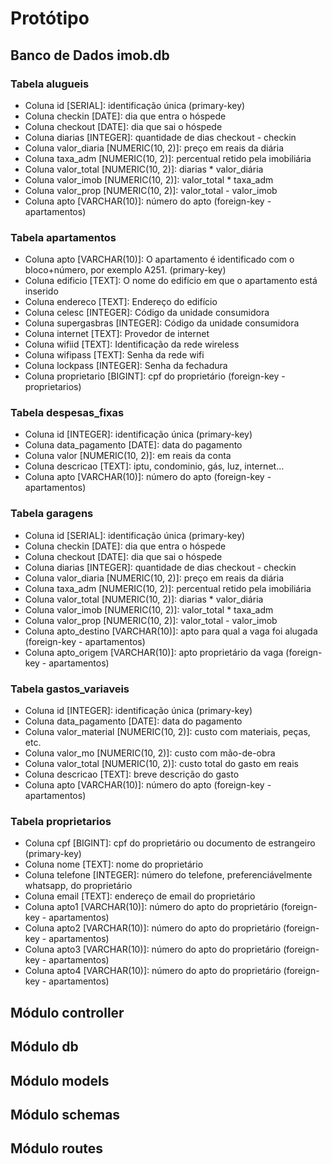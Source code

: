 # Protótipo

## Banco de Dados imob.db

### Tabela alugueis

- Coluna id [SERIAL]: identificação única (primary-key)
- Coluna checkin [DATE]: dia que entra o hóspede
- Coluna checkout [DATE]: dia que sai o hóspede
- Coluna diarias [INTEGER]: quantidade de dias checkout - checkin
- Coluna valor_diaria [NUMERIC(10, 2)]: preço em reais da diária
- Coluna taxa_adm [NUMERIC(10, 2)]: percentual retido pela imobiliária
- Coluna valor_total [NUMERIC(10, 2)]: diarias * valor_diária
- Coluna valor_imob [NUMERIC(10, 2)]: valor_total * taxa_adm
- Coluna valor_prop [NUMERIC(10, 2)]: valor_total - valor_imob
- Coluna apto [VARCHAR(10)]: número do apto (foreign-key - apartamentos)

### Tabela apartamentos

- Coluna apto [VARCHAR(10)]: O apartamento é identificado com o bloco+número, por exemplo A251. (primary-key)
- Coluna edificio [TEXT]: O nome do edifício em que o apartamento está inserido
- Coluna endereco [TEXT]: Endereço do edifício
- Coluna celesc [INTEGER]: Código da unidade consumidora
- Coluna supergasbras [INTEGER]: Código da unidade consumidora
- Coluna internet [TEXT]: Provedor de internet
- Coluna wifiid [TEXT]: Identificação da rede wireless
- Coluna wifipass [TEXT]: Senha da rede wifi
- Coluna lockpass [INTEGER]: Senha da fechadura
- Coluna proprietario [BIGINT]: cpf do proprietário (foreign-key - proprietarios)

### Tabela despesas_fixas

- Coluna id [INTEGER]: identificação única (primary-key)
- Coluna data_pagamento [DATE]: data do pagamento
- Coluna valor [NUMERIC(10, 2)]: em reais da conta
- Coluna descricao [TEXT]: iptu, condominio, gás, luz, internet...
- Coluna apto [VARCHAR(10)]: número do apto (foreign-key - apartamentos)

### Tabela garagens

- Coluna id [SERIAL]: identificação única (primary-key)
- Coluna checkin [DATE]: dia que entra o hóspede
- Coluna checkout [DATE]: dia que sai o hóspede
- Coluna diarias [INTEGER]: quantidade de dias checkout - checkin
- Coluna valor_diaria [NUMERIC(10, 2)]: preço em reais da diária
- Coluna taxa_adm [NUMERIC(10, 2)]: percentual retido pela imobiliária
- Coluna valor_total [NUMERIC(10, 2)]: diarias * valor_diária
- Coluna valor_imob [NUMERIC(10, 2)]: valor_total * taxa_adm
- Coluna valor_prop [NUMERIC(10, 2)]: valor_total - valor_imob
- Coluna apto_destino [VARCHAR(10)]: apto para qual a vaga foi alugada (foreign-key - apartamentos)
- Coluna apto_origem [VARCHAR(10)]: apto proprietário da vaga (foreign-key - apartamentos)

### Tabela gastos_variaveis

- Coluna id [INTEGER]: identificação única (primary-key)
- Coluna data_pagamento [DATE]: data do pagamento
- Coluna valor_material [NUMERIC(10, 2)]: custo com materiais, peças, etc.
- Coluna valor_mo [NUMERIC(10, 2)]: custo com mão-de-obra
- Coluna valor_total [NUMERIC(10, 2)]: custo total do gasto em reais
- Coluna descricao [TEXT]: breve descrição do gasto
- Coluna apto [VARCHAR(10)]: número do apto (foreign-key - apartamentos)

### Tabela proprietarios

- Coluna cpf [BIGINT]: cpf do proprietário ou documento de estrangeiro (primary-key)
- Coluna nome [TEXT]: nome do proprietário
- Coluna telefone [INTEGER]: número do telefone, preferenciávelmente whatsapp, do proprietário
- Coluna email [TEXT]: endereço de email do proprietário
- Coluna apto1 [VARCHAR(10)]: número do apto do proprietário (foreign-key - apartamentos)
- Coluna apto2 [VARCHAR(10)]: número do apto do proprietário (foreign-key - apartamentos)
- Coluna apto3 [VARCHAR(10)]: número do apto do proprietário (foreign-key - apartamentos)
- Coluna apto4 [VARCHAR(10)]: número do apto do proprietário (foreign-key - apartamentos)

## Módulo controller

## Módulo db

## Módulo models

## Módulo schemas

## Módulo routes
